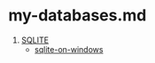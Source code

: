 # my-databases.md

1. [SQLITE](https://www.sqlite.org)
   - [sqlite-on-windows](http://johnatten.com/2014/12/07/installing-and-using-sqlite-on-windows/)
